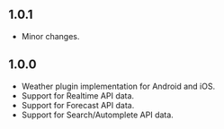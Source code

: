 ## 1.0.1

* Minor changes.

## 1.0.0

* Weather plugin implementation for Android and iOS.
* Support for Realtime API data.
* Support for Forecast API data.
* Support for Search/Automplete API data.
